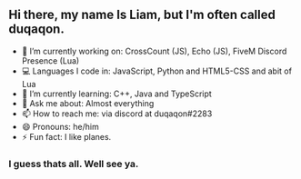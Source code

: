 ## Hi there, my name Is Liam, but I'm often called duqaqon.

- 🔭 I’m currently working on: CrossCount (JS), Echo (JS), FiveM Discord Presence (Lua)
- 💻 Languages I code in: JavaScript, Python and HTML5-CSS and abit of Lua
- 🌱 I’m currently learning: C++, Java and TypeScript
- 💬 Ask me about: Almost everything
- 📫 How to reach me: via discord at duqaqon#2283
- 😄 Pronouns: he/him
- ⚡ Fun fact: I like planes.

### I guess thats all. Well see ya.
